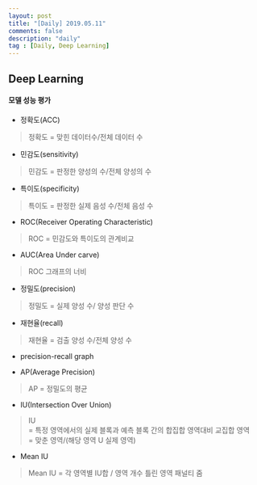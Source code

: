 ```yaml
---
layout: post
title: "[Daily] 2019.05.11"
comments: false
description: "daily"
tag : [Daily, Deep Learning]
---
```


## Deep Learning
#### 모델 성능 평가
- 정확도(ACC)
>정확도 = 맞힌 데이터수/전체 데이터 수

- 민감도(sensitivity)
>민감도 = 판정한 양성의 수/전체 양성의 수 

- 특이도(specificity)
>특이도 = 판정한 실제 음성 수/전체 음성 수

- ROC(Receiver Operating Characteristic)
>ROC = 민감도와 특이도의 관계비교

- AUC(Area Under carve)
>ROC 그래프의 너비

- 정밀도(precision)
>정밀도 = 실제 양성 수/ 양성 판단 수

- 재현율(recall)
>재현율 = 검출 양성 수/전체 양성 수 

- precision-recall graph


- AP(Average Precision)
>AP = 정밀도의 평균

- IU(Intersection Over Union)
>IU<br>
>= 특정 영역에서의 실제 블록과 예측 블록 간의 합집합 영역대비 교집합 영역<br>
>= 맞춘 영역/(해당 영역 U 실제 영역)

- Mean IU
>Mean IU = 각 영역별 IU합 / 영역 개수
>틀린 영역 패널티 줌 

